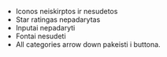 - Iconos neiskirptos ir nesudetos
- Star ratingas nepadarytas
- Inputai nepadaryti
- Fontai nesudeti
- All categories arrow down pakeisti i buttona.